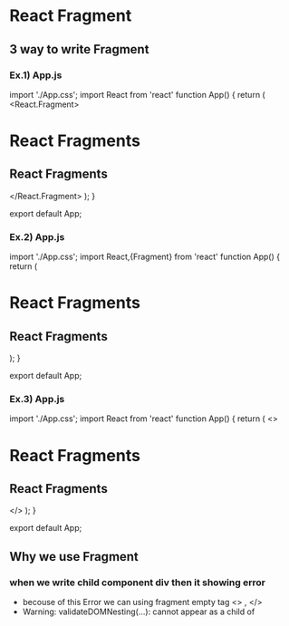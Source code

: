 # React Fragment 
## 3 way to write Fragment

### Ex.1) App.js
import './App.css';
import React from 'react'
function App() {
  return (
    <React.Fragment>
      <h1>React Fragments</h1>
      <h2>React Fragments</h2>
    </React.Fragment>
  );
}

export default App;

### Ex.2) App.js
import './App.css';
import React,{Fragment} from 'react'
function App() {
  return (
    <Fragment>
      <h1>React Fragments</h1>
      <h2>React Fragments</h2>
    </Fragment>
  );
}

export default App;

### Ex.3) App.js
import './App.css';
import React from 'react'
function App() {
  return (
    <>
      <h1>React Fragments</h1>
      <h2>React Fragments</h2>
    </>
  );
}

export default App;




## Why we use Fragment
### when we write child component div then it showing error
- becouse of this Error we can using fragment empty tag <> , </>
- Warning: validateDOMNesting(...): <td> cannot appear as a child of <div>
